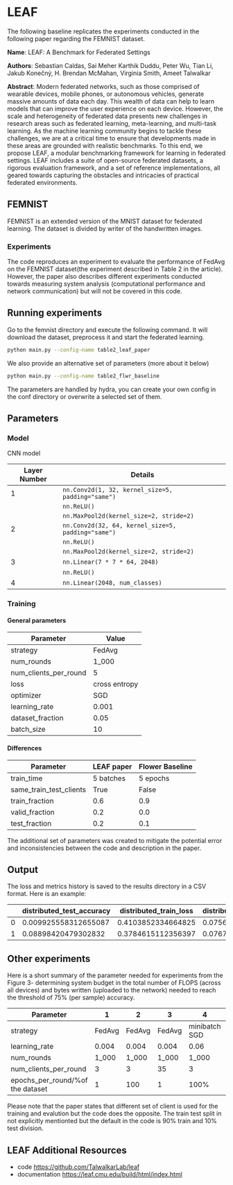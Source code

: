 # LEAF
The following baseline replicates the experiments conducted in the following paper regarding the FEMNIST dataset.

**Name**: LEAF: A Benchmark for Federated Settings

**Authors**: Sebastian Caldas, Sai Meher Karthik Duddu, Peter Wu, Tian Li, Jakub Konečný, H. Brendan McMahan, Virginia Smith, Ameet Talwalkar

**Abstract**: Modern federated networks, such as those comprised of wearable devices, mobile phones, or autonomous vehicles, generate massive amounts of data each day. This wealth of data can help to learn models that can improve the user experience on each device. However, the scale and heterogeneity of federated data presents new challenges in research areas such as federated learning, meta-learning, and multi-task learning. As the machine learning community begins to tackle these challenges, we are at a critical time to ensure that developments made in these areas are grounded with realistic benchmarks. To this end, we propose LEAF, a modular benchmarking framework for learning in federated settings. LEAF includes a
suite of open-source federated datasets, a rigorous evaluation framework, and a set of reference implementations, all geared towards capturing the obstacles and intricacies of practical federated environments.

##  FEMNIST
FEMNIST is an extended version of the MNIST dataset for federated learning. The dataset is divided by writer of the handwritten images.

### Experiments
The code reproduces an experiment to evaluate the performance of FedAvg on the FEMNIST dataset(the experiment described in Table 2 in the article).
However, the paper also describes different experiments conducted towards measuring system analysis (computational performance and network communication) but will not be covered in this code.

## Running experiments
Go to the femnist directory and execute the following command. It will download the dataset, preprocess it and start the federated learning.

```bash
python main.py --config-name table2_leaf_paper
```
We also provide an alternative set of parameters (more about it below)
```bash
python main.py --config-name table2_flwr_baseline
```
The parameters are handled by hydra, you can create your own config in the conf directory or overwrite a selected set of them.

## Parameters
### Model
CNN model

| Layer Number | Details                                            |
|--------------|----------------------------------------------------|
| 1            | `nn.Conv2d(1, 32, kernel_size=5, padding="same")`  |
|              | `nn.ReLU()`                                        |
|              | `nn.MaxPool2d(kernel_size=2, stride=2)`            |
| 2            | `nn.Conv2d(32, 64, kernel_size=5, padding="same")` |
|              | `nn.ReLU()`                                        |
|              | `nn.MaxPool2d(kernel_size=2, stride=2)`            |
| 3            | `nn.Linear(7 * 7 * 64, 2048)`                      |
|              | `nn.ReLU()`                                        |
| 4            | `nn.Linear(2048, num_classes)`                     |

### Training
#### General parameters

| Parameter               | Value         |
|-------------------------|---------------|
| strategy                | FedAvg        |
| num_rounds              | 1_000         |
| num_clients_per_round   | 5             |
| loss                    | cross entropy |
| optimizer               | SGD           |
| learning_rate           | 0.001         |
| dataset_fraction        | 0.05          |
| batch_size              | 10            |


#### Differences

| Parameter               | LEAF paper | Flower Baseline |
|-------------------------|------------|-----------------|
| train_time              | 5 batches  | 5 epochs        |
| same_train_test_clients | True       | False           |
| train_fraction          | 0.6        | 0.9             |
| valid_fraction          | 0.2        | 0.0             |
| test_fraction           | 0.2        | 0.1             |

The additional set of parameters was created to mitigate the potential error and inconsistencies between the code and description in the paper.

## Output
The loss and metrics history is saved to the results directory in a CSV format.
Here is an example:

|     | distributed_test_accuracy | distributed_train_loss | distributed_train_accuracy | distributed_test_loss |
|-----|---------------------------|------------------------|----------------------------|-----------------------|
| 0   | 0.009925558312655087      | 0.4103852334664825     | 0.07564790089607601        | 0.4884035895914721    |
| 1   | 0.08898420479302832       | 0.3784615112356397     | 0.07674206155679399        | 0.4523232134144291    |

## Other experiments
Here is a short summary of the parameter needed for experiments from the Figure 3- determining system budget in the total number of FLOPS (across all devices) and bytes written (uploaded to the network) needed to reach the threshold of 75% (per sample) accuracy.

| Parameter                        | 1      | 2      | 3      | 4             | 5             | 6             |
|----------------------------------|--------|--------|--------|---------------|---------------|---------------|
| strategy                         | FedAvg | FedAvg | FedAvg | minibatch SGD | minibatch SGD | minibatch SGD |
| learning_rate                    | 0.004  | 0.004  | 0.004  | 0.06          | 0.06          | 0.06          |
| num_rounds                       | 1_000  | 1_000  | 1_000  | 1_000         | 1_000         | 1_000         |
| num_clients_per_round            | 3      | 3      | 35     | 3             | 3             | 35            |
| epochs_per_round/%of the dataset | 1      | 100    | 1      | 100%          | 10%           | 100%          |

Please note that the paper states that different set of client is used for the training and evalution but the code does the opposite.
The train test split in not explicitly mentionted but the default in the code is 90% train and 10% test division.

## LEAF Additional Resources

* code https://github.com/TalwalkarLab/leaf
* documentation https://leaf.cmu.edu/build/html/index.html
